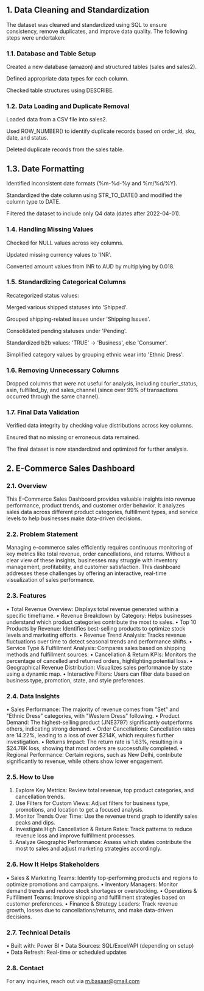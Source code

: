 ##  1. Data Cleaning and Standardization

The dataset was cleaned and standardized using SQL to ensure consistency, remove duplicates, and improve data quality. The following steps were undertaken:

### 1.1. Database and Table Setup

Created a new database (amazon) and structured tables (sales and sales2).

Defined appropriate data types for each column.

Checked table structures using DESCRIBE.

### 1.2. Data Loading and Duplicate Removal

Loaded data from a CSV file into sales2.

Used ROW_NUMBER() to identify duplicate records based on order_id, sku, date, and status.

Deleted duplicate records from the sales table.

## 1.3. Date Formatting

Identified inconsistent date formats (%m-%d-%y and %m/%d/%Y).

Standardized the date column using STR_TO_DATE() and modified the column type to DATE.

Filtered the dataset to include only Q4 data (dates after 2022-04-01).

### 1.4. Handling Missing Values

Checked for NULL values across key columns.

Updated missing currency values to 'INR'.

Converted amount values from INR to AUD by multiplying by 0.018.

### 1.5. Standardizing Categorical Columns

Recategorized status values:

Merged various shipped statuses into 'Shipped'.

Grouped shipping-related issues under 'Shipping Issues'.

Consolidated pending statuses under 'Pending'.

Standardized b2b values: 'TRUE' → 'Business', else 'Consumer'.

Simplified category values by grouping ethnic wear into 'Ethnic Dress'.

### 1.6. Removing Unnecessary Columns

Dropped columns that were not useful for analysis, including courier_status, asin, fulfilled_by, and sales_channel (since over 99% of transactions occurred through the same channel).

### 1.7. Final Data Validation

Verified data integrity by checking value distributions across key columns.

Ensured that no missing or erroneous data remained.

The final dataset is now standardized and optimized for further analysis.



## 2. E-Commerce Sales Dashboard
### 2.1. Overview
This E-Commerce Sales Dashboard provides valuable insights into revenue performance, product trends, and customer order behavior. It analyzes sales data across different product categories, fulfillment types, and service levels to help businesses make data-driven decisions.
### 2.2. Problem Statement
Managing e-commerce sales efficiently requires continuous monitoring of key metrics like total revenue, order cancellations, and returns. Without a clear view of these insights, businesses may struggle with inventory management, profitability, and customer satisfaction. This dashboard addresses these challenges by offering an interactive, real-time visualization of sales performance.
### 2.3. Features
•	Total Revenue Overview: Displays total revenue generated within a specific timeframe.
•	Revenue Breakdown by Category: Helps businesses understand which product categories contribute the most to sales.
•	Top 10 Products by Revenue: Identifies best-selling products to optimize stock levels and marketing efforts.
•	Revenue Trend Analysis: Tracks revenue fluctuations over time to detect seasonal trends and performance shifts.
•	Service Type & Fulfillment Analysis: Compares sales based on shipping methods and fulfillment sources.
•	Cancellation & Return KPIs: Monitors the percentage of cancelled and returned orders, highlighting potential loss.
•	Geographical Revenue Distribution: Visualizes sales performance by state using a dynamic map.
•	Interactive Filters: Users can filter data based on business type, promotion, state, and style preferences.

### 2.4. Data Insights
•	Sales Performance: The majority of revenue comes from "Set" and "Ethnic Dress" categories, with "Western Dress" following.
•	Product Demand: The highest-selling product (JNE3797) significantly outperforms others, indicating strong demand.
•	Order Cancellations: Cancellation rates are 14.22%, leading to a loss of over $214K, which requires further investigation.
•	Returns Impact: The return rate is 1.63%, resulting in a $24.78K loss, showing that most orders are successfully completed.
•	Regional Performance: Certain regions, such as New Delhi, contribute significantly to revenue, while others show lower engagement.

### 2.5. How to Use
1.	Explore Key Metrics: Review total revenue, top product categories, and cancellation trends.
2.	Use Filters for Custom Views: Adjust filters for business type, promotions, and location to get a focused analysis.
3.	Monitor Trends Over Time: Use the revenue trend graph to identify sales peaks and dips.
4.	Investigate High Cancellation & Return Rates: Track patterns to reduce revenue loss and improve fulfillment processes.
5.	Analyze Geographic Performance: Assess which states contribute the most to sales and adjust marketing strategies accordingly.

### 2.6. How It Helps Stakeholders
•	Sales & Marketing Teams: Identify top-performing products and regions to optimize promotions and campaigns.
•	Inventory Managers: Monitor demand trends and reduce stock shortages or overstocking.
•	Operations & Fulfillment Teams: Improve shipping and fulfillment strategies based on customer preferences.
•	Finance & Strategy Leaders: Track revenue growth, losses due to cancellations/returns, and make data-driven decisions.

### 2.7. Technical Details
•	Built with: Power BI
•	Data Sources: SQL/Excel/API (depending on setup)
•	Data Refresh: Real-time or scheduled updates

### 2.8. Contact
For any inquiries, reach out via m.basaar@gmail.com


